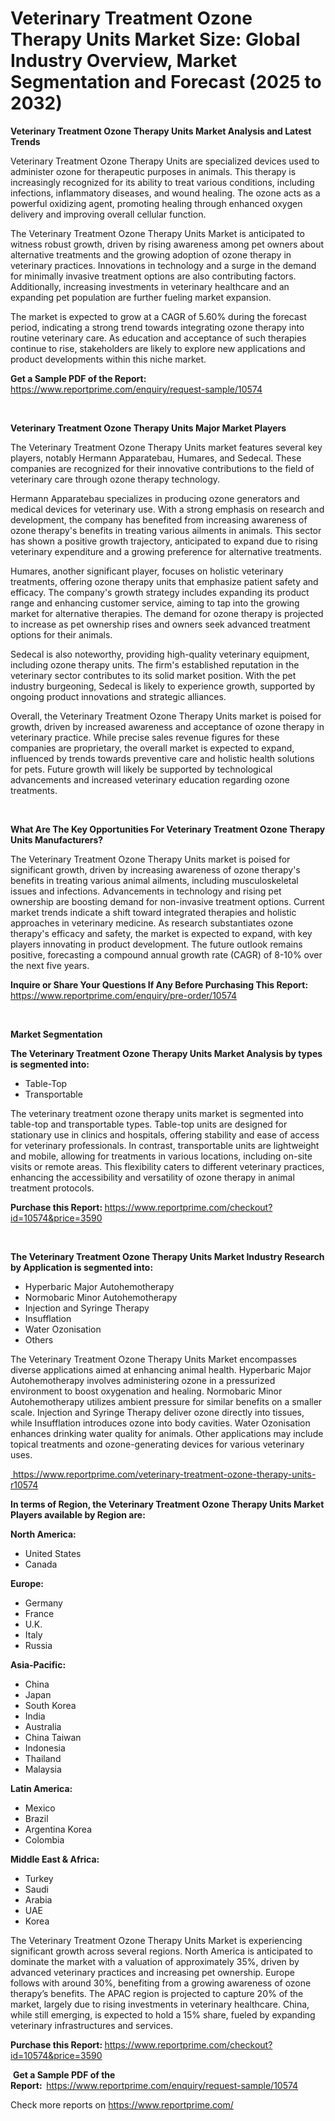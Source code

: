 <p><h1>Veterinary Treatment Ozone Therapy Units Market Size: Global Industry Overview, Market Segmentation and Forecast (2025 to 2032)</h1></p><p><strong>Veterinary Treatment Ozone Therapy Units Market Analysis and Latest Trends</strong></p>
<p><p>Veterinary Treatment Ozone Therapy Units are specialized devices used to administer ozone for therapeutic purposes in animals. This therapy is increasingly recognized for its ability to treat various conditions, including infections, inflammatory diseases, and wound healing. The ozone acts as a powerful oxidizing agent, promoting healing through enhanced oxygen delivery and improving overall cellular function.</p><p>The Veterinary Treatment Ozone Therapy Units Market is anticipated to witness robust growth, driven by rising awareness among pet owners about alternative treatments and the growing adoption of ozone therapy in veterinary practices. Innovations in technology and a surge in the demand for minimally invasive treatment options are also contributing factors. Additionally, increasing investments in veterinary healthcare and an expanding pet population are further fueling market expansion.</p><p>The market is expected to grow at a CAGR of 5.60% during the forecast period, indicating a strong trend towards integrating ozone therapy into routine veterinary care. As education and acceptance of such therapies continue to rise, stakeholders are likely to explore new applications and product developments within this niche market.</p></p>
<p><strong>Get a Sample PDF of the Report:&nbsp;</strong> <a href="https://www.reportprime.com/enquiry/request-sample/10574?utm_campaign=2237&utm_medium=2&utm_source=Github&utm_content=ia&utm_term=20032025&utm_id=veterinary-treatment-ozone-therapy-units">https://www.reportprime.com/enquiry/request-sample/10574</a></p>
<p>&nbsp;</p>
<p><strong>Veterinary Treatment Ozone Therapy Units Major Market Players</strong></p>
<p><p>The Veterinary Treatment Ozone Therapy Units market features several key players, notably Hermann Apparatebau, Humares, and Sedecal. These companies are recognized for their innovative contributions to the field of veterinary care through ozone therapy technology.</p><p>Hermann Apparatebau specializes in producing ozone generators and medical devices for veterinary use. With a strong emphasis on research and development, the company has benefited from increasing awareness of ozone therapy's benefits in treating various ailments in animals. This sector has shown a positive growth trajectory, anticipated to expand due to rising veterinary expenditure and a growing preference for alternative treatments.</p><p>Humares, another significant player, focuses on holistic veterinary treatments, offering ozone therapy units that emphasize patient safety and efficacy. The company's growth strategy includes expanding its product range and enhancing customer service, aiming to tap into the growing market for alternative therapies. The demand for ozone therapy is projected to increase as pet ownership rises and owners seek advanced treatment options for their animals.</p><p>Sedecal is also noteworthy, providing high-quality veterinary equipment, including ozone therapy units. The firm's established reputation in the veterinary sector contributes to its solid market position. With the pet industry burgeoning, Sedecal is likely to experience growth, supported by ongoing product innovations and strategic alliances.</p><p>Overall, the Veterinary Treatment Ozone Therapy Units market is poised for growth, driven by increased awareness and acceptance of ozone therapy in veterinary practice. While precise sales revenue figures for these companies are proprietary, the overall market is expected to expand, influenced by trends towards preventive care and holistic health solutions for pets. Future growth will likely be supported by technological advancements and increased veterinary education regarding ozone treatments.</p></p>
<p>&nbsp;</p>
<p><strong>What Are The Key Opportunities For Veterinary Treatment Ozone Therapy Units Manufacturers?</strong></p>
<p><p>The Veterinary Treatment Ozone Therapy Units market is poised for significant growth, driven by increasing awareness of ozone therapy's benefits in treating various animal ailments, including musculoskeletal issues and infections. Advancements in technology and rising pet ownership are boosting demand for non-invasive treatment options. Current market trends indicate a shift toward integrated therapies and holistic approaches in veterinary medicine. As research substantiates ozone therapy's efficacy and safety, the market is expected to expand, with key players innovating in product development. The future outlook remains positive, forecasting a compound annual growth rate (CAGR) of 8-10% over the next five years.</p></p>
<p><strong>Inquire or Share Your Questions If Any Before Purchasing This Report:</strong> <a href="https://www.reportprime.com/enquiry/pre-order/10574?utm_campaign=2237&utm_medium=2&utm_source=Github&utm_content=ia&utm_term=20032025&utm_id=veterinary-treatment-ozone-therapy-units">https://www.reportprime.com/enquiry/pre-order/10574</a></p>
<p>&nbsp;</p>
<p><strong>Market Segmentation</strong></p>
<p><strong>The Veterinary Treatment Ozone Therapy Units Market Analysis by types is segmented into:</strong></p>
<p><ul><li>Table-Top</li><li>Transportable</li></ul></p>
<p><p>The veterinary treatment ozone therapy units market is segmented into table-top and transportable types. Table-top units are designed for stationary use in clinics and hospitals, offering stability and ease of access for veterinary professionals. In contrast, transportable units are lightweight and mobile, allowing for treatments in various locations, including on-site visits or remote areas. This flexibility caters to different veterinary practices, enhancing the accessibility and versatility of ozone therapy in animal treatment protocols.</p></p>
<p><strong>Purchase this Report:&nbsp;</strong><a href="https://www.reportprime.com/checkout?id=10574&price=3590&utm_campaign=2237&utm_medium=2&utm_source=Github&utm_content=ia&utm_term=20032025&utm_id=veterinary-treatment-ozone-therapy-units">https://www.reportprime.com/checkout?id=10574&price=3590</a></p>
<p>&nbsp;</p>
<p><strong>The Veterinary Treatment Ozone Therapy Units Market Industry Research by Application is segmented into:</strong></p>
<p><ul><li>Hyperbaric Major Autohemotherapy</li><li>Normobaric Minor Autohemotherapy</li><li>Injection and Syringe Therapy</li><li>Insufflation</li><li>Water Ozonisation</li><li>Others</li></ul></p>
<p><p>The Veterinary Treatment Ozone Therapy Units Market encompasses diverse applications aimed at enhancing animal health. Hyperbaric Major Autohemotherapy involves administering ozone in a pressurized environment to boost oxygenation and healing. Normobaric Minor Autohemotherapy utilizes ambient pressure for similar benefits on a smaller scale. Injection and Syringe Therapy deliver ozone directly into tissues, while Insufflation introduces ozone into body cavities. Water Ozonisation enhances drinking water quality for animals. Other applications may include topical treatments and ozone-generating devices for various veterinary uses.</p></p>
<p><a href="https://www.reportprime.com/veterinary-treatment-ozone-therapy-units-r10574?utm_campaign=2237&utm_medium=2&utm_source=Github&utm_content=ia&utm_term=20032025&utm_id=veterinary-treatment-ozone-therapy-units">&nbsp;https://www.reportprime.com/veterinary-treatment-ozone-therapy-units-r10574</a></p>
<p><strong>In terms of Region, the Veterinary Treatment Ozone Therapy Units Market Players available by Region are:</strong></p>
<p>
    <p> <strong> North America: </strong>
        <ul>
            <li>United States</li>
            <li>Canada</li>
        </ul>
        </p> 
    <p> <strong> Europe: </strong>
        <ul>
            <li>Germany</li>
            <li>France</li>
            <li>U.K.</li>
            <li>Italy</li>
            <li>Russia</li>
        </ul>
        </p> 
    <p> <strong> Asia-Pacific: </strong>
        <ul>
            <li>China</li>
            <li>Japan</li>
            <li>South Korea</li>
            <li>India</li>
            <li>Australia</li>
            <li>China Taiwan</li>
            <li>Indonesia</li>
            <li>Thailand</li>
            <li>Malaysia</li>
        </ul>
        </p> 
    <p> <strong> Latin America: </strong>
        <ul>
            <li>Mexico</li>
            <li>Brazil</li>
            <li>Argentina Korea</li>
            <li>Colombia</li>
        </ul>
        </p> 
    <p> <strong> Middle East & Africa: </strong>
        <ul>
            <li>Turkey</li>
            <li>Saudi</li>
            <li>Arabia</li>
            <li>UAE</li>
            <li>Korea</li>
        </ul>
    </p>
    </p>
<p><p>The Veterinary Treatment Ozone Therapy Units Market is experiencing significant growth across several regions. North America is anticipated to dominate the market with a valuation of approximately 35%, driven by advanced veterinary practices and increasing pet ownership. Europe follows with around 30%, benefiting from a growing awareness of ozone therapy’s benefits. The APAC region is projected to capture 20% of the market, largely due to rising investments in veterinary healthcare. China, while still emerging, is expected to hold a 15% share, fueled by expanding veterinary infrastructures and services.</p></p>
<p><strong>Purchase this Report: </strong><a href="https://www.reportprime.com/checkout?id=10574&price=3590&utm_campaign=2237&utm_medium=2&utm_source=Github&utm_content=ia&utm_term=20032025&utm_id=veterinary-treatment-ozone-therapy-units">https://www.reportprime.com/checkout?id=10574&price=3590</a></p>
<p>&nbsp;<strong>Get a Sample PDF of the Report:&nbsp;&nbsp;</strong><a href="https://www.reportprime.com/enquiry/request-sample/10574?utm_campaign=2237&utm_medium=2&utm_source=Github&utm_content=ia&utm_term=20032025&utm_id=veterinary-treatment-ozone-therapy-units">https://www.reportprime.com/enquiry/request-sample/10574</a></p>
<p><strong></strong></p>
<p>Check more reports on <a href="https://www.reportprime.com/?utm_campaign=2237&utm_medium=2&utm_source=Github&utm_content=ia&utm_term=20032025&utm_id=veterinary-treatment-ozone-therapy-units">https://www.reportprime.com/</a></p>